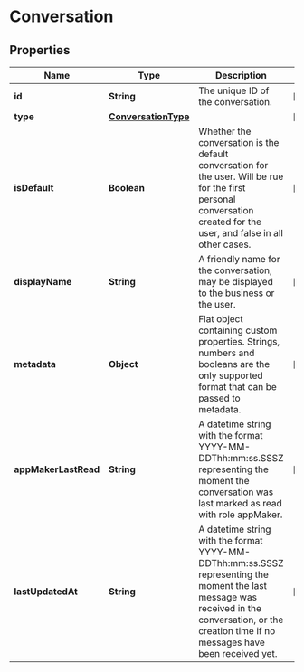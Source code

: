 

# Conversation

## Properties

Name | Type | Description | Notes
------------ | ------------- | ------------- | -------------
**id** | **String** | The unique ID of the conversation. |  [optional]
**type** | [**ConversationType**](ConversationType.md) |  |  [optional]
**isDefault** | **Boolean** | Whether the conversation is the default conversation for the user. Will be rue for the first personal conversation created for the user, and false in all other cases.  |  [optional]
**displayName** | **String** | A friendly name for the conversation, may be displayed to the business or the user.  |  [optional]
**metadata** | **Object** | Flat object containing custom properties. Strings, numbers and booleans are the only supported format that can be passed to metadata.  |  [optional]
**appMakerLastRead** | **String** | A datetime string with the format YYYY-MM-DDThh:mm:ss.SSSZ representing the moment the conversation was last marked as read with role appMaker.  |  [optional]
**lastUpdatedAt** | **String** | A datetime string with the format YYYY-MM-DDThh:mm:ss.SSSZ representing the moment the last message was received in the conversation, or the creation time if no messages have been received yet.  |  [optional]



